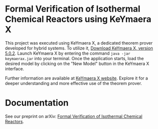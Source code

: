 # Formal Verification of Isothermal Chemical Reactors using KeYmaera X
This project was executed using KeYmaera X, a dedicated theorem prover developed for hybrid systems. To utilize it, [Download KeYmaera X, version 5.0.2](https://github.com/LS-Lab/KeYmaeraX-release/releases/download/5.0.2/keymaerax.jar). Launch KeYmaera X by entering the command `java -jar keymaerax.jar` into your terminal. Once the application starts, load the desired model by clicking on the "New Model" button in the KeYmaera X interface.

Further information are available at [KeYmaera X website](https://keymaerax.org/). Explore it for a deeper understanding and more effective use of the theorem prover.

# Documentation
See our preprint on arXiv: [Formal Verification of Isothermal Chemical Reactors](https://arxiv.org/abs/2509.01130).
